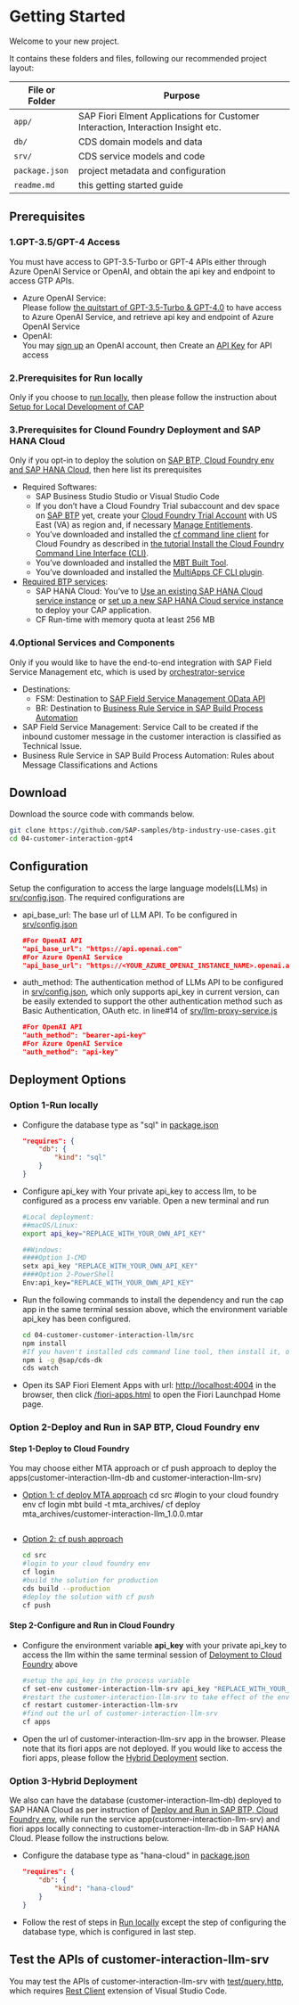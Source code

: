 # Getting Started

Welcome to your new project.

It contains these folders and files, following our recommended project layout:

File or Folder | Purpose
---------|----------
`app/` | SAP Fiori Elment Applications for Customer Interaction, Interaction Insight etc.
`db/` | CDS domain models and data 
`srv/` | CDS service models and code 
`package.json` | project metadata and configuration
`readme.md` | this getting started guide

## Prerequisites
### 1.GPT-3.5/GPT-4 Access
You must have access to GPT-3.5-Turbo or GPT-4 APIs either through Azure OpenAI Service or OpenAI, and obtain the api key and endpoint to access GTP APIs.
- Azure OpenAI Service: <br/>
Please follow [the quitstart of GPT-3.5-Turbo & GPT-4.0](https://learn.microsoft.com/en-us/azure/cognitive-services/openai/chatgpt-quickstart?tabs=command-line&pivots=programming-language-javascript#prerequisites) to have access to Azure OpenAI Service, and retrieve api key and endpoint of Azure OpenAI Service
- OpenAI: <br/>
You may [sign up](https://platform.openai.com/signup) an OpenAI account, then Create an [API Key](https://platform.openai.com/account/api-keys) for API access

### 2.Prerequisites for Run locally
Only if you choose to [run locally](#option-1-run-locally), then please follow the instruction about [Setup for Local Development of CAP](https://cap.cloud.sap/docs/get-started/jumpstart#setup)

### 3.Prerequisites for Clound Foundry Deployment and SAP HANA Cloud
Only if you opt-in to deploy the solution on [SAP BTP, Cloud Foundry env and SAP HANA Cloud](#option-2-deploy-and-run-in-sap-btp-cloud-foundry-env), then here list its prerequisites
- Required Softwares:
    - SAP Business Studio Studio or Visual Studio Code 
    - If you don’t have a Cloud Foundry Trial subaccount and dev space on [SAP BTP](https://cockpit.hanatrial.ondemand.com/cockpit/) yet, create your [Cloud Foundry Trial Account](https://developers.sap.com/tutorials/hcp-create-trial-account.html) with US East (VA) as region and, if necessary [Manage Entitlements](https://developers.sap.com/tutorials/cp-trial-entitlements.html).
    - You’ve downloaded and installed the [cf command line client](https://github.com/cloudfoundry/cli#downloads) for Cloud Foundry as described in [the tutorial Install the Cloud Foundry Command Line Interface (CLI)](https://developers.sap.com/tutorials/cp-cf-download-cli.html).
    - You’ve downloaded and installed the [MBT Built Tool](https://sap.github.io/cloud-mta-build-tool/download/).
    - You’ve downloaded and installed the [MultiApps CF CLI plugin](https://github.com/cloudfoundry/multiapps-cli-plugin/blob/master/README.md).
- [Required BTP services](mta.yml): 
    - SAP HANA Cloud: You’ve to [Use an existing SAP HANA Cloud service instance](https://developers.sap.com/tutorials/btp-app-hana-cloud-setup.html#42a0e8d7-8593-48f1-9a0e-67ef7ee4df18) or [set up a new SAP HANA Cloud service instance](https://developers.sap.com/tutorials/btp-app-hana-cloud-setup.html#3b20e31c-e9eb-44f7-98ed-ceabfd9e586e) to deploy your CAP application.
    - CF Run-time with memory quota at least 256 MB

### 4.Optional Services and Components 
Only if you would like to have the end-to-end integration with SAP Field Service Management etc, which is used by [orchestrator-service](srv/orchestrator-service.js)
- Destinations: 
    - FSM: Destination to [SAP Field Service Management OData API](https://help.sap.com/docs/SAP_FIELD_SERVICE_MANAGEMENT/fsm_api_quick_start_guide/api-guide-overview.html)
    - BR: Destination to [Business Rule Service in SAP Build Process Automation](https://api.sap.com/api/SPA_Decision/overview)
- SAP Field Service Management: Service Call to be created if the inbound customer message in the customer interaction is classified as Technical Issue. 
- Business Rule Service in SAP Build Process Automation: Rules about Message Classifications and Actions

## Download
Download the source code with commands below.
```sh
git clone https://github.com/SAP-samples/btp-industry-use-cases.git
cd 04-customer-interaction-gpt4
```

## Configuration
Setup the configuration to access the large language models(LLMs) in [srv/config.json](srv/config.json). The required configurations are
- api_base_url: The base url of LLM API. To be configured in [srv/config.json](srv/config.json)
    ```json
    #For OpenAI API
    "api_base_url": "https://api.openai.com"
    #For Azure OpenAI Service
    "api_base_url": "https://<YOUR_AZURE_OPENAI_INSTANCE_NAME>.openai.azure.com"
    ```
- auth_method: The authentication method of LLMs API to be configured in [srv/config.json](srv/config.json), which only supports api_key in current version, can be easily extended to support the other authentication method such as Basic Authentication, OAuth etc. in line#14 of [srv/llm-proxy-service.js](srv/llm-proxy-service.js)
    ```json
    #For OpenAI API
    "auth_method": "bearer-api-key"
    #For Azure OpenAI Service
    "auth_method": "api-key"
    ``` 

## Deployment Options
### Option 1-Run locally
- Configure the database type as "sql" in [package.json](package.json) 
    ```json
    "requires": {
        "db": {
            "kind": "sql"
        }
    }
    ```
- Configure api_key with Your private api_key to access llm, to be configured as a process env variable. Open a new terminal and run 
    ```sh
    #Local deployment: 
    ##macOS/Linux:
    export api_key="REPLACE_WITH_YOUR_OWN_API_KEY"

    ##Windows:
    ####Option 1-CMD 
    setx api_key "REPLACE_WITH_YOUR_OWN_API_KEY"
    ####Option 2-PowerShell
    Env:api_key="REPLACE_WITH_YOUR_OWN_API_KEY"
    ```  
- Run the following commands to install the dependency and run the cap app in the same terminal session above, which the environment variable api_key has been configured.
    ```sh
    cd 04-customer-customer-interaction-llm/src
    npm install
    #If you haven't installed cds command line tool, then install it, otherwise skip it
    npm i -g @sap/cds-dk
    cds watch
    ``` 
- Open its SAP Fiori Element Apps with url: [http://localhost:4004](http://localhost:4004) in the browser, then click [/fiori-apps.html](http://localhost:4004/fiori-apps.html) to open the Fiori Launchpad Home page.

### Option 2-Deploy and Run in SAP BTP, Cloud Foundry env
#### Step 1-Deploy to Cloud Foundry
You may choose either MTA approach or cf push approach to deploy the apps(customer-interaction-llm-db and customer-interaction-llm-srv)
- [Option 1: cf deploy MTA approach](https://cap.cloud.sap/docs/guides/deployment/to-cf#deploy)
    cd src
    #login to your cloud foundry env
    cf login
    mbt build -t mta_archives/
    cf deploy mta_archives/customer-interaction-llm_1.0.0.mtar
    ```
- [Option 2: cf push approach](https://cap.cloud.sap/docs/guides/deployment/to-cf#deploy-using-cf-push)
    ```sh
    cd src
    #login to your cloud foundry env
    cf login
    #build the solution for production
    cds build --production
    #deploy the solution with cf push
    cf push
    ```

#### Step 2-Configure and Run in Cloud Foundry
- Configure the environment variable <b>api_key</b> with your private api_key to access the llm within the same terminal session of [Deloyment to Cloud Foundry](#step-1-deploy-to-cloud-foundry) above
    ```sh
    #setup the api_key in the process variable
    cf set-env customer-interaction-llm-srv api_key "REPLACE_WITH_YOUR_OWN_API_KEY"
    #restart the customer-interaction-llm-srv to take effect of the env variable api_key
    cf restart customer-interaction-llm-srv
    #find out the url of customer-interaction-llm-srv
    cf apps
    ```
- Open the url of customer-interaction-llm-srv app in the browser. Please note that its fiori apps are not deployed. If you would like to access the fiori apps, please follow the [Hybrid Deployment](#option-3-hybrid-deployment) section.

### Option 3-Hybrid Deployment
We also can have the database (customer-interaction-llm-db) deployed to SAP HANA Cloud as per instruction of [Deploy and Run in SAP BTP, Cloud Foundry env](#option-2-deploy-and-run-in-sap-btp-cloud-foundry-env), while run the service app(customer-interaction-llm-srv) and fiori apps locally connecting to customer-interaction-llm-db in SAP HANA Cloud. Please follow the instructions below.
- Configure the database type as "hana-cloud" in [package.json](package.json) 
    ```json
    "requires": {
        "db": {
            "kind": "hana-cloud"
        }
    }
    ```
- Follow the rest of steps in [Run locally](#option-1-run-locally) except the step of configuring the database type, which is configured in last step.

## Test the APIs of customer-interaction-llm-srv
You may test the APIs of customer-interaction-llm-srv with [test/query.http](test/query.http), which requires [Rest Client](https://marketplace.visualstudio.com/items?itemName=humao.rest-client) extension of Visual Studio Code.
